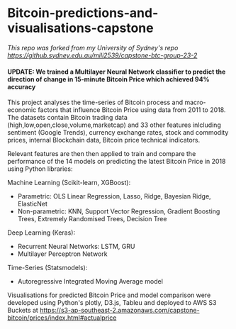 # Bitcoin-predictions-and-visualisations-capstone

*This repo was forked from my University of Sydney's repo https://github.sydney.edu.au/mili2539/capstone-btc-group-23-2*

#### UPDATE: We trained a Multilayer Neural Network classifier to predict the direction of change in 15-minute Bitcoin Price which achieved 94% accuracy ####

This project analyses the time-series of Bitcoin process and macro-economic factors that influence Bitcoin Price using data from 2011 to 2018. The datasets contain Bitcoin trading data (high,low,open,close,volume,marketcap) and 33 other features inlcluding sentiment (Google Trends), currency exchange rates, stock and commodity prices, internal Blockchain data, Bitcoin price technical indicators.

Relevant features are then then applied to train and compare the performance of the 14 models on predicting the latest Bitcoin Price in 2018 using Python libraries: 

Machine Learning (Scikit-learn, XGBoost): 
* Parametric: OLS Linear Regression, Lasso, Ridge, Bayesian Ridge, ElasticNet
* Non-parametric: KNN, Support Vector Regression, Gradient Boosting Trees, Extremely Randomised Trees, Decision Tree

Deep Learning (Keras): 
* Recurrent Neural Networks: LSTM, GRU 
* Multilayer Perceptron Network
    
Time-Series (Statsmodels): 
* Autoregressive Integrated Moving Average model 
    
Visualisations for predicted Bitcoin Price and model comparison were developed using Python's plotly, D3.js, Tableu and deployed to AWS S3 Buckets at https://s3-ap-southeast-2.amazonaws.com/capstone-bitcoin/prices/index.html#actualprice

